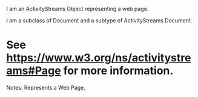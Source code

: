 I am an ActivityStreams Object representing a web page.

I am a subclass of Document and a subtype of ActivityStreams Document.

See https://www.w3.org/ns/activitystreams#Page for more information.
==========
 Notes: 
              Represents a Web Page.
             
